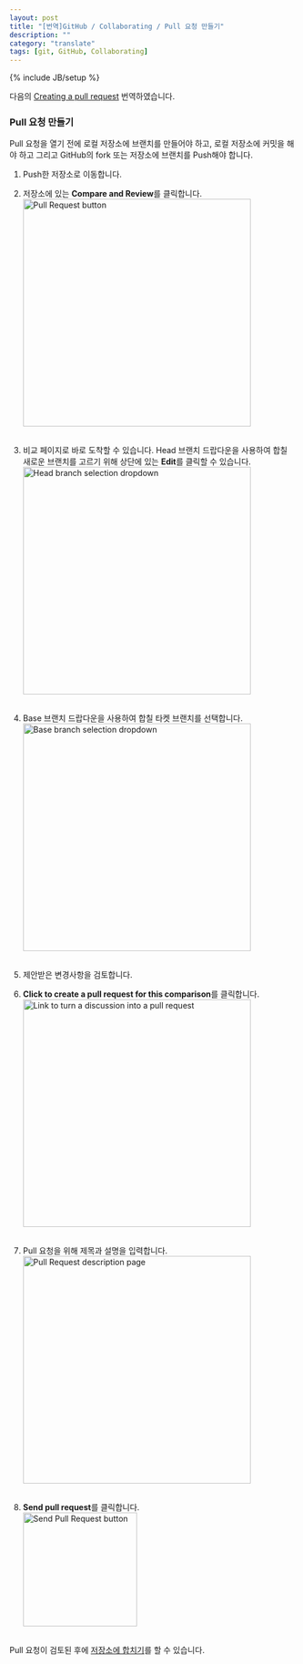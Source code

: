 ```yaml
---
layout: post
title: "[번역]GitHub / Collaborating / Pull 요청 만들기"
description: ""
category: "translate"
tags: [git, GitHub, Collaborating]
---
```

{% include JB/setup %}

다음의 [Creating a pull request](https://help.github.com/articles/creating-a-pull-request) 번역하였습니다.

### Pull 요청 만들기

Pull 요청을 열기 전에 로컬 저장소에 브랜치를 만들어야 하고, 로컬 저장소에 커밋을 해야 하고 그리고 GitHub의 fork 또는 저장소에 브랜치를 Push해야 합니다.

1. Push한 저장소로 이동합니다.

2. 저장소에 있는 **Compare and Review**를 클릭합니다.<br/><img src="https://github-images.s3.amazonaws.com/help/pull-request-start-review-button.png" alt="Pull Request button" style="width: 400px;"/><br /><br />

3. 비교 페이지로 바로 도착할 수 있습니다. Head 브랜치 드랍다운을 사용하여 합칠 새로운 브랜치를 고르기 위해 상단에 있는 **Edit**를 클릭할 수 있습니다.<br/><img src="https://github-images.s3.amazonaws.com/help/pullrequest-headbranch.png" alt="Head branch selection dropdown" style="width: 400px;"/><br/><br/>

4. Base 브랜치 드랍다운을 사용하여 합칠 타켓 브랜치를 선택합니다.<br/><img src="https://github-images.s3.amazonaws.com/help/pullrequest-basebranch.png" alt="Base branch selection dropdown" style="width: 400px;"/><br/><br/>

5. 제안받은 변경사항을 검토합니다.

6. **Click to create a pull request for this comparison**를 클릭합니다.<br/><img src="https://github-images.s3.amazonaws.com/help/pull-request-click-to-create.png" alt="Link to turn a discussion into a pull request" style="width: 400px;"/><br/><br/>

7. Pull 요청을 위해 제목과 설명을 입력합니다.<br/><img src="https://github-images.s3.amazonaws.com/help/pullrequest-description.png" alt="Pull Request description page" style="width: 400px;"/><br/><br/>

8. **Send pull request**를 클릭합니다.<br/><img src="https://github-images.s3.amazonaws.com/help/pullrequest-send.png" alt="Send Pull Request button" style="width:200px;"/><br/><br/>

Pull 요청이 검토된 후에 [저장소에 합치기](http://minsone.github.io/lesson/2013/12/23/github-Merging-a-Pull-Request/)를 할 수 있습니다.



[Pull Request button img]: https://github-images.s3.amazonaws.com/help/pull-request-start-review-button.png
[Head branch selection dropdown img]: https://github-images.s3.amazonaws.com/help/pullrequest-headbranch.png
[Base branch selection dropdown img]: https://github-images.s3.amazonaws.com/help/pullrequest-basebranch.png
[Link to turn a discussion into a pull request img]: https://github-images.s3.amazonaws.com/help/pull-request-click-to-create.png
[Pull Request description page img]: https://github-images.s3.amazonaws.com/help/pullrequest-description.png
[Send Pull Request button img]: https://github-images.s3.amazonaws.com/help/pullrequest-send.png